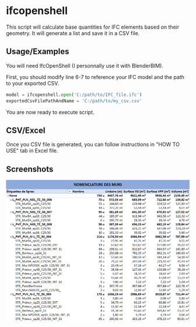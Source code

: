 # ifcopenshell

This script will calculate base quantities for IFC elements based on their geometry. It will generate a list and save it in a CSV file.


## Usage/Examples

You will need IfcOpenShell (I personnally use it with BlenderBIM).

First, you should modify line 6-7 to reference your IFC model and the path to your exported CSV.
```python
model = ifcopenshell.open('C:/path/to/IFC_file.ifc')
exportedCsvFilePathAndName = 'C:/path/to/my_csv.csv'
```

You are now ready to execute script.


## CSV/Excel

Once you CSV file is generated, you can follow instructions in "HOW TO USE" tab in Excel file.



## Screenshots

![App Screenshot](https://github.com/arthur-bellemin/ifcopenshell/blob/main/quantities.png)

